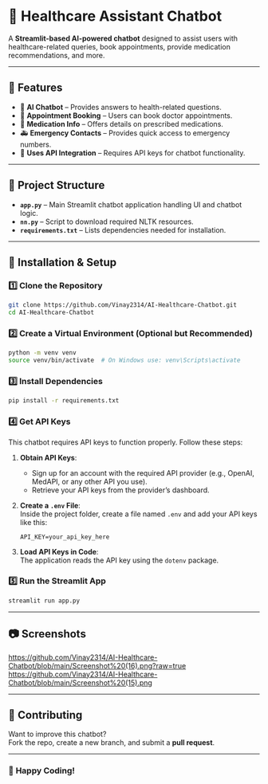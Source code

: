 # 🏥 Healthcare Assistant Chatbot

A **Streamlit-based AI-powered chatbot** designed to assist users with healthcare-related queries, book appointments, provide medication recommendations, and more.

---

## 🚀 Features
- 💬 **AI Chatbot** – Provides answers to health-related questions.
- 📅 **Appointment Booking** – Users can book doctor appointments.
- 💊 **Medication Info** – Offers details on prescribed medications.
- 🚑 **Emergency Contacts** – Provides quick access to emergency numbers.
- 🔑 **Uses API Integration** – Requires API keys for chatbot functionality.

---

## 🔧 Project Structure
- **`app.py`** – Main Streamlit chatbot application handling UI and chatbot logic.
- **`nn.py`** – Script to download required NLTK resources.
- **`requirements.txt`** – Lists dependencies needed for installation.

---

## 🔧 Installation & Setup

### 1️⃣ Clone the Repository
```bash
git clone https://github.com/Vinay2314/AI-Healthcare-Chatbot.git
cd AI-Healthcare-Chatbot
```

### 2️⃣ Create a Virtual Environment (Optional but Recommended)
```bash
python -m venv venv
source venv/bin/activate  # On Windows use: venv\Scripts\activate
```

### 3️⃣ Install Dependencies
```bash
pip install -r requirements.txt
```

### 4️⃣ Get API Keys
This chatbot requires API keys to function properly. Follow these steps:

1. **Obtain API Keys**:  
   - Sign up for an account with the required API provider (e.g., OpenAI, MedAPI, or any other API you use).
   - Retrieve your API keys from the provider’s dashboard.

2. **Create a `.env` File**:  
   Inside the project folder, create a file named `.env` and add your API keys like this:
   ```env
   API_KEY=your_api_key_here
   ```
   
3. **Load API Keys in Code**:  
   The application reads the API key using the `dotenv` package.

### 5️⃣ Run the Streamlit App
```bash
streamlit run app.py
```

---

## 📷 Screenshots
https://github.com/Vinay2314/AI-Healthcare-Chatbot/blob/main/Screenshot%20(16).png?raw=true
https://github.com/Vinay2314/AI-Healthcare-Chatbot/blob/main/Screenshot%20(15).png


---

## 🤝 Contributing
Want to improve this chatbot?  
Fork the repo, create a new branch, and submit a **pull request**.

---

### 🚀 **Happy Coding!**
